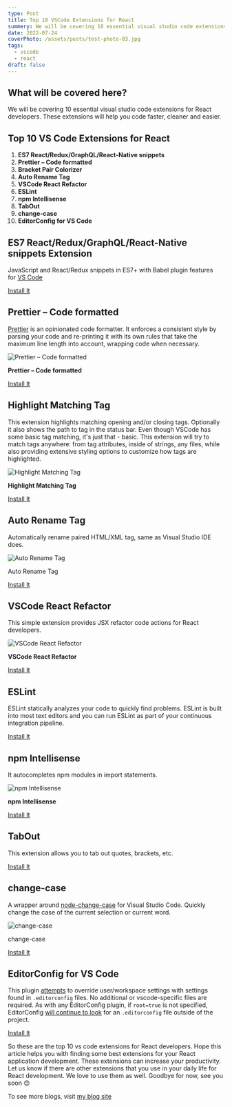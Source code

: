 ```yaml
---
type: Post
title: Top 10 VSCode Extensions for React
summery: We will be covering 10 essential visual studio code extensions for React developers. These extensions will help you code faster, cleaner and easier.
date: 2022-07-24
coverPhoto: /assets/posts/test-photo-03.jpg
tags:
  - vscode
  - react
draft: false
---
```


## What will be covered here?

We will be covering 10 essential visual studio code extensions for React developers. These extensions will help you code faster, cleaner and easier.

## Top 10 VS Code Extensions for React

1. **ES7 React/Redux/GraphQL/React-Native snippets**
2. **Prettier – Code formatted**
3. **Bracket Pair Colorizer**
4. **Auto Rename Tag**
5. **VSCode React Refactor**
6. **ESLint**
7. **npm Intellisense**
8. **TabOut**
9. **change-case**
10. **EditorConfig for VS Code**

## **ES7 React/Redux/GraphQL/React-Native snippets** Extension

JavaScript and React/Redux snippets in ES7+ with Babel plugin features for [VS Code](https://code.visualstudio.com/)

[Install It](https://marketplace.visualstudio.com/items?itemName=dsznajder.es7-react-js-snippets)

## **Prettier – Code formatted**

[Prettier](https://prettier.io/) is an opinionated code formatter. It enforces a consistent style by parsing your code and re-printing it with its own rules that take the maximum line length into account, wrapping code when necessary.

![**Prettier – Code formatted**](https://glebbahmutov.com/blog/images/prettier/projectB.gif)

**Prettier – Code formatted**

[Install It](https://marketplace.visualstudio.com/items?itemName=esbenp.prettier-vscode)

## **Highlight Matching Tag**

This extension highlights matching opening and/or closing tags. Optionally it also shows the path to tag in the status bar. Even though VSCode has some basic tag matching, it's just that - basic. This extension will try to match tags anywhere: from tag attributes, inside of strings, any files, while also providing extensive styling options to customize how tags are highlighted.

![**Highlight Matching Tag**](https://images2.imgbox.com/71/2a/zIA1XCzK_o.gif)

**Highlight Matching Tag**

[Install It](https://marketplace.visualstudio.com/items?itemName=vincaslt.highlight-matching-tag)

## Auto Rename Tag

Automatically rename paired HTML/XML tag, same as Visual Studio IDE does.

![Auto Rename Tag](https://github.com/formulahendry/vscode-auto-rename-tag/raw/HEAD/images/usage.gif)

Auto Rename Tag

[Install It](https://marketplace.visualstudio.com/items?itemName=formulahendry.auto-rename-tag)

## **VSCode React Refactor**

This simple extension provides JSX refactor code actions for React developers.

![**VSCode React Refactor**](https://github.com/planbcoding/vscode-react-refactor/raw/master/assets/images/preview.gif)

**VSCode React Refactor**

[Install It](https://marketplace.visualstudio.com/items?itemName=planbcoding.vscode-react-refactor)

## ESLint

ESLint statically analyzes your code to quickly find problems. ESLint is built into most text editors and you can run ESLint as part of your continuous integration pipeline.

[Install It](https://marketplace.visualstudio.com/items?itemName=dbaeumer.vscode-eslint)

## **npm Intellisense**

It autocompletes npm modules in import statements.

![**npm Intellisense**](https://github.com/ChristianKohler/NpmIntellisense/raw/master/images/auto_complete.gif)

**npm Intellisense**

[Install It](https://marketplace.visualstudio.com/items?itemName=christian-kohler.npm-intellisense)

## TabOut

This extension allows you to tab out quotes, brackets, etc.

[Install It](https://marketplace.visualstudio.com/items?itemName=albert.TabOut)

## change-case

A wrapper around [node-change-case](https://github.com/blakeembrey/node-change-case) for Visual Studio Code. Quickly change the case of the current selection or current word.

![change-case](https://cloud.githubusercontent.com/assets/2899448/10712456/3c5e29b6-7a9c-11e5-9ce4-7eb944889696.gif)

change-case

[Install It](https://marketplace.visualstudio.com/items?itemName=wmaurer.change-case)

## EditorConfig for VS Code

This plugin [attempts](https://marketplace.visualstudio.com/items?itemName=EditorConfig.EditorConfig#known-issues) to override user/workspace settings with settings found in `.editorconfig` files. No additional or vscode-specific files are required. As with any EditorConfig plugin, if `root=true` is not specified, EditorConfig [will continue to look](https://editorconfig.org/#file-location) for an `.editorconfig` file outside of the project.

[Install It](https://marketplace.visualstudio.com/items?itemName=EditorConfig.EditorConfig)

So these are the top 10 vs code extensions for React developers. Hope this article helps you with finding some best extensions for your React application development. These extensions can increase your productivity. Let us know if there are other extensions that you use in your daily life for React development. We love to use them as well. Goodbye for now, see you soon 😊

To see more blogs, visit [my blog site](https://rohidulislam.com)
